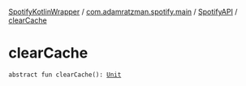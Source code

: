 [SpotifyKotlinWrapper](../../index.md) / [com.adamratzman.spotify.main](../index.md) / [SpotifyAPI](index.md) / [clearCache](./clear-cache.md)

# clearCache

`abstract fun clearCache(): `[`Unit`](https://kotlinlang.org/api/latest/jvm/stdlib/kotlin/-unit/index.html)